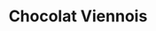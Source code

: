 ---
title: "Chocolat Viennois"
price: "5€"
description: "Chocolat viennois riche et crémeux."
image: "/uploads/chocolat-viennois.jpg"
image_alt: "Chocolat Viennois"
---